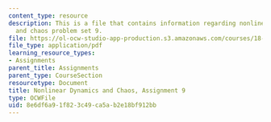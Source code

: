 ```yaml
---
content_type: resource
description: This is a file that contains information regarding nonlinear dynamics
  and chaos problem set 9.
file: https://ol-ocw-studio-app-production.s3.amazonaws.com/courses/18-385j-nonlinear-dynamics-and-chaos-fall-2014/8e6df6a91f823c49ca5ab2e18bf912bb_MIT18_385JF14_Pset9.pdf
file_type: application/pdf
learning_resource_types:
- Assignments
parent_title: Assignments
parent_type: CourseSection
resourcetype: Document
title: Nonlinear Dynamics and Chaos, Assignment 9
type: OCWFile
uid: 8e6df6a9-1f82-3c49-ca5a-b2e18bf912bb
---
```

